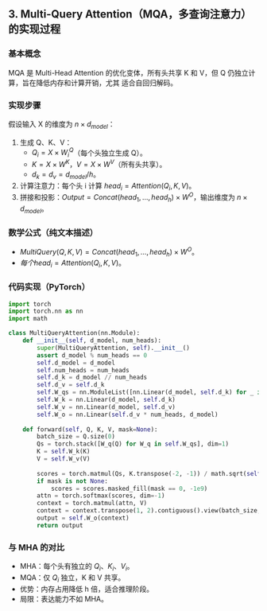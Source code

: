 ## 3. Multi-Query Attention（MQA，多查询注意力）的实现过程

### 基本概念

MQA 是 Multi-Head Attention 的优化变体，所有头共享 K 和 V，但 Q 仍独立计算，旨在降低内存和计算开销，尤其
适合自回归解码。

### 实现步骤
假设输入 X 的维度为 $n × d_{model}$：
1. 生成 Q、K、V：
    - $Q_i = X × W_i^Q$（每个头独立生成 Q）。
    - $K = X × W^K，V = X × W^V$（所有头共享）。
    - $d_k = d_v = d_{model} / h$。
2. 计算注意力：每个头 i 计算 $head_i = Attention(Q_i, K, V)$。
3. 拼接和投影：$Output = Concat(head_1, ..., head_h) × W^O$，输出维度为 $n × d_{model}$。

### 数学公式（纯文本描述）
- $MultiQuery(Q, K, V) = Concat(head_1, ..., head_h) × W^O$。
- $每个 head_i = Attention(Q_i, K, V)$。

### 代码实现（PyTorch）
```python
import torch
import torch.nn as nn
import math

class MultiQueryAttention(nn.Module):
    def __init__(self, d_model, num_heads):
        super(MultiQueryAttention, self).__init__()
        assert d_model % num_heads == 0
        self.d_model = d_model
        self.num_heads = num_heads
        self.d_k = d_model // num_heads
        self.d_v = self.d_k
        self.W_qs = nn.ModuleList([nn.Linear(d_model, self.d_k) for _ in range(num_heads)])
        self.W_k = nn.Linear(d_model, self.d_k)
        self.W_v = nn.Linear(d_model, self.d_v)
        self.W_o = nn.Linear(self.d_v * num_heads, d_model)
        
    def forward(self, Q, K, V, mask=None):
        batch_size = Q.size(0)
        Qs = torch.stack([W_q(Q) for W_q in self.W_qs], dim=1)
        K = self.W_k(K)
        V = self.W_v(V)
        
        scores = torch.matmul(Qs, K.transpose(-2, -1)) / math.sqrt(self.d_k)
        if mask is not None:
            scores = scores.masked_fill(mask == 0, -1e9)
        attn = torch.softmax(scores, dim=-1)
        context = torch.matmul(attn, V)
        context = context.transpose(1, 2).contiguous().view(batch_size, -1, self.num_heads * self.d_v)
        output = self.W_o(context)
        return output
```

### 与 MHA 的对比
- MHA：每个头有独立的 $Q_i$、$K_i$、$V_i$。
-  MQA：仅 $Q_i$ 独立，K 和 V 共享。
- 优势：内存占用降低 h 倍，适合推理阶段。
- 局限：表达能力不如 MHA。